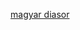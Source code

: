 
[magyar diasor](https://drive.google.com/file/d/1U1If_SaP9vvS5qaWWkIraygQsCL02Y1k/view?usp=sharing)
